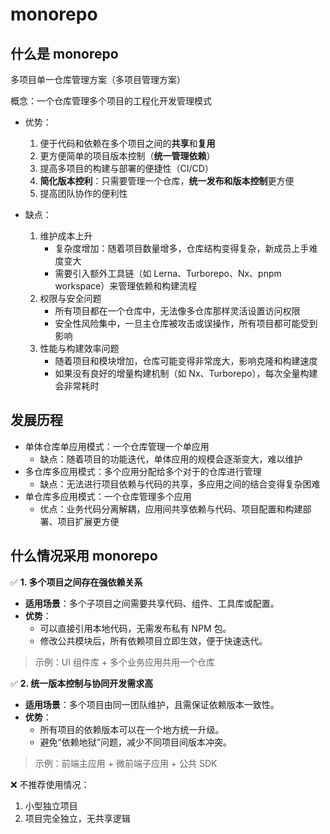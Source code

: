 # monorepo

## 什么是 monorepo

多项目单一仓库管理方案（多项目管理方案）

概念：一个仓库管理多个项目的工程化开发管理模式

- 优势：

  1. 便于代码和依赖在多个项目之间的**共享**和**复用**
  2. 更方便简单的项目版本控制（**统一管理依赖**）
  3. 提高多项目的构建与部署的便捷性（CI/CD）
  4. **简化版本控利**：只需要管理一个仓库，**统一发布和版本控制**更方便
  5. 提高团队协作的便利性

- 缺点：

    1. 维护成本上升
        - 复杂度增加：随着项目数量增多，仓库结构变得复杂，新成员上手难度变大
        - 需要引入额外工具链（如 Lerna、Turborepo、Nx、pnpm workspace）来管理依赖和构建流程
    2. 权限与安全问题
        - 所有项目都在一个仓库中，无法像多仓库那样灵活设置访问权限
        - 安全性风险集中，一旦主仓库被攻击或误操作，所有项目都可能受到影响
    3. 性能与构建效率问题
        - 随着项目和模块增加，仓库可能变得非常庞大，影响克隆和构建速度
        - 如果没有良好的增量构建机制（如 Nx、Turborepo），每次全量构建会非常耗时

## 发展历程

- 单体仓库单应用模式：一个仓库管理一个单应用
  - 缺点：随着项目的功能迭代，单体应用的规模会逐渐变大，难以维护
- 多仓库多应用模式：多个应用分配给多个对于的仓库进行管理
  - 缺点：无法进行项目依赖与代码的共享，多应用之间的结合变得复杂困难
- 单仓库多应用模式：一个仓库管理多个应用
  - 优点：业务代码分离解耦，应用间共享依赖与代码、项目配置和构建部署、项目扩展更方便

## 什么情况采用 monorepo

✅ **1. 多个项目之间存在强依赖关系**

- **适用场景**：多个子项目之间需要共享代码、组件、工具库或配置。
- **优势**：
  - 可以直接引用本地代码，无需发布私有 NPM 包。
  - 修改公共模块后，所有依赖项目立即生效，便于快速迭代。

> 示例：UI 组件库 + 多个业务应用共用一个仓库

✅ **2. 统一版本控制与协同开发需求高**

- **适用场景**：多个项目由同一团队维护，且需保证依赖版本一致性。
- **优势**：
  - 所有项目的依赖版本可以在一个地方统一升级。
  - 避免“依赖地狱”问题，减少不同项目间版本冲突。

> 示例：前端主应用 + 微前端子应用 + 公共 SDK

❌ 不推荐使用情况：

1. 小型独立项目
2. 项目完全独立，无共享逻辑

